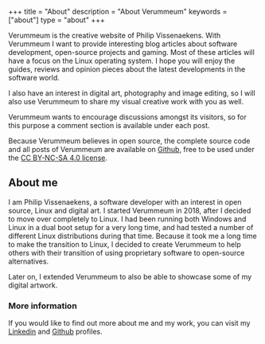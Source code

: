 +++
title = "About"
description = "About Verummeum"
keywords = ["about"]
type = "about"
+++

Verummeum is the creative website of Philip Vissenaekens. With Verummeum I want to provide interesting blog articles about software development, open-source projects and gaming. Most of these articles will have a focus on the Linux operating system. I hope you will enjoy the guides, reviews and opinion pieces about the latest developments in the software world. 

I also have an interest in digital art, photography and image editing, so I will also use Verummeum to share my visual creative work with you as well. 

Verummeum wants to encourage discussions amongst its visitors, so for this purpose a comment section is available under each post. 

Because Verummeum believes in open source, the complete source code and all posts of Verummeum are available on [Github](https://github.com/PhilipVis/Verummeum), free to be used under the [CC BY-NC-SA 4.0 license](https://creativecommons.org/licenses/by-nc-sa/4.0/).

## About me

I am Philip Vissenaekens, a software developer with an interest in open source, Linux and digital art. I started Verummeum in 2018, after I decided to move over completely to Linux. I had been running both Windows and Linux in a dual boot setup for a very long time, and had tested a number of different Linux distributions during that time. Because it took me a long time to make the transition to Linux, I decided to create Verummeum to help others with their transition of using proprietary software to open-source alternatives. 

Later on, I extended Verummeum to also be able to showcase some of my digital artwork.

### More information

If you would like to find out more about me and my work, you can visit my [Linkedin](https://www.linkedIn.com/in/philipvissenaekens) and [Github](https://github.com/PhilipVis) profiles.